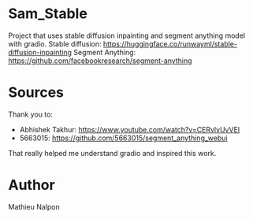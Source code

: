 # Sam_Stable

Project that uses stable diffusion inpainting and segment anything model with gradio.
Stable diffusion: https://huggingface.co/runwayml/stable-diffusion-inpainting
Segment Anything: https://github.com/facebookresearch/segment-anything

# Sources
Thank you to:
- Abhishek Takhur: https://www.youtube.com/watch?v=CERvlvUvVEI
- 5663015: https://github.com/5663015/segment_anything_webui

That really helped me understand gradio and inspired this work.

# Author
Mathieu Nalpon

